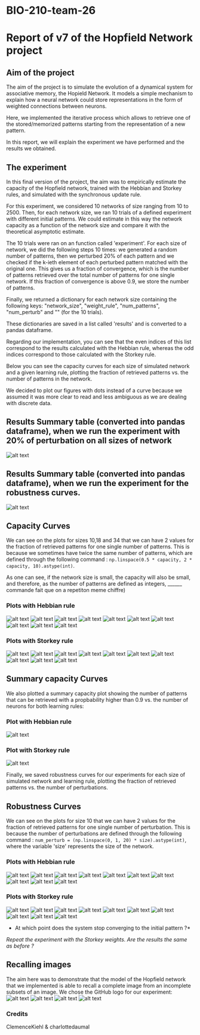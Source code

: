 
# BIO-210-team-26

# Report of v7 of the Hopfield Network project

## Aim of the project
The aim of the project is to simulate the evolution of a dynamical system for associative memory, the Hopield Network. It models a simple mechanism to explain how a neural network could store representations in the form of weighted connections between neurons.

Here, we implemented the iterative process which allows to retrieve one of the stored/memorized patterns starting from the representation of a new pattern.

In this report, we will explain the experiment we have performed and the results we obtained.

## The experiment
In this final version of the project, the aim was to empirically estimate the capacity of the Hopfield network, trained with the Hebbian and Storkey rules, and simulated with the synchronous update rule.

For this experiment, we considered 10 networks of size ranging from 10 to 2500. Then, for each network size, we ran 10 trials of a defined experiment with different initial patterns. We could estimate in this way the network capacity as a function of the network size and compare it with the theoretical asymptotic estimate.

The 10 trials were ran on an function called 'experiment'. For each size of network, we did the following steps 10 times: we generated a random number of patterns, then we perturbed 20% of each pattern and we checked if the k-ieth element of each perturbed pattern matched with the original one.
This gives us a fraction of convergence, which is the number of patterns retrieved over the total number of patterns for one single network. If this fraction of convergence is above 0.9, we store the number of patterns.

Finally, we returned a dictionary for each network size containing the following keys: "network_size", "weight_rule", "num_patterns", "num_perturb" and "" (for the 10 trials). 

These dictionaries are saved in a list called 'results' and is converted to a pandas dataframe.

Regarding our implementation, you can see that the even indices of this list correspond to the results calculated with the Hebbian rule, whereas the odd indices correspond to those calculated with the Storkey rule.

Below you can see the capacity curves for each size of simulated network and a given learning rule, plotting the fraction of retrieved patterns vs. the number of patterns in the network.

We decided to plot our figures with dots instead of a curve because we assumed it was more clear to read and less ambiguous as we are dealing with discrete data.


## Results Summary table (converted into pandas dataframe), when we run the experiment with 20% of perturbation on all sizes of network

![alt text](https://github.com/EPFL-BIO-210/BIO-210-team-26/blob/main/Images/Capture%20d’écran%202022-01-13%20à%2015.39.01.png)

## Results Summary table (converted into pandas dataframe), when we run the experiment for the robustness curves.

![alt text](https://github.com/EPFL-BIO-210/BIO-210-team-26/blob/main/Images/Capture%20d’écran%202022-01-13%20à%2015.31.26.png)


## Capacity Curves 

We can see on the plots for sizes 10,18 and 34 that we can have 2 values for the fraction of retrieved patterns for one single number of patterns. This is because we sometimes have twice the same number of patterns, which are defined through the following command : `np.linspace(0.5 * capacity, 2 * capacity, 10).astype(int)`. 

As one can see, if the network size is small, the capacity will also be small, and therefore, as the number of patterns are defined as integers, ______ commande fait que on a repetiton meme chiffre)

### Plots with Hebbian rule

![alt text](https://github.com/EPFL-BIO-210/BIO-210-team-26/blob/main/Graphs/Size%5B10%5D_Rule%5B'hebbian'%5D_CapacityCurve.png)
![alt text](https://github.com/EPFL-BIO-210/BIO-210-team-26/blob/main/Graphs/Size%5B18%5D_Rule%5B'hebbian'%5D_CapacityCurve.png)
![alt text](https://github.com/EPFL-BIO-210/BIO-210-team-26/blob/main/Graphs/Size%5B34%5D_Rule%5B'hebbian'%5D_CapacityCurve.png)
![alt text](https://github.com/EPFL-BIO-210/BIO-210-team-26/blob/main/Graphs/Size%5B63%5D_Rule%5B'hebbian'%5D_CapacityCurve.png)
![alt text](https://github.com/EPFL-BIO-210/BIO-210-team-26/blob/main/Graphs/Size%5B116%5D_Rule%5B'hebbian'%5D_CapacityCurve.png)
![alt text](https://github.com/EPFL-BIO-210/BIO-210-team-26/blob/main/Graphs/Size%5B215%5D_Rule%5B'hebbian'%5D_CapacityCurve.png)
![alt text](https://github.com/EPFL-BIO-210/BIO-210-team-26/blob/main/Graphs/Size%5B397%5D_Rule%5B'hebbian'%5D_CapacityCurve.png)
![alt text](https://github.com/EPFL-BIO-210/BIO-210-team-26/blob/main/Graphs/Size%5B733%5D_Rule%5B'hebbian'%5D_CapacityCurve.png)
![alt text](https://github.com/EPFL-BIO-210/BIO-210-team-26/blob/main/Graphs/Size%5B1354%5D_Rule%5B'hebbian'%5D_CapacityCurve.png)
![alt text](https://github.com/EPFL-BIO-210/BIO-210-team-26/blob/main/Graphs/Size%5B2500%5D_Rule%5B'hebbian'%5D_CapacityCurve.png)


### Plots with Storkey rule

![alt text](https://github.com/EPFL-BIO-210/BIO-210-team-26/blob/main/Graphs/Size%5B10%5D_Rule%5B'storkey'%5D_CapacityCurve.png)
![alt text](https://github.com/EPFL-BIO-210/BIO-210-team-26/blob/main/Graphs/Size%5B18%5D_Rule%5B'storkey'%5D_CapacityCurve.png)
![alt text](https://github.com/EPFL-BIO-210/BIO-210-team-26/blob/main/Graphs/Size%5B34%5D_Rule%5B'storkey'%5D_CapacityCurve.png)
![alt text](https://github.com/EPFL-BIO-210/BIO-210-team-26/blob/main/Graphs/Size%5B63%5D_Rule%5B'storkey'%5D_CapacityCurve.png)
![alt text](https://github.com/EPFL-BIO-210/BIO-210-team-26/blob/main/Graphs/Size%5B116%5D_Rule%5B'storkey'%5D_CapacityCurve.png)
![alt text](https://github.com/EPFL-BIO-210/BIO-210-team-26/blob/main/Graphs/Size%5B215%5D_Rule%5B'storkey'%5D_CapacityCurve.png)
![alt text](https://github.com/EPFL-BIO-210/BIO-210-team-26/blob/main/Graphs/Size%5B397%5D_Rule%5B'storkey'%5D_CapacityCurve.png)
![alt text](https://github.com/EPFL-BIO-210/BIO-210-team-26/blob/main/Graphs/Size%5B733%5D_Rule%5B'storkey'%5D_CapacityCurve.png)
![alt text](https://github.com/EPFL-BIO-210/BIO-210-team-26/blob/main/Graphs/Size%5B1354%5D_Rule%5B'storkey'%5D_CapacityCurve.png)
![alt text](https://github.com/EPFL-BIO-210/BIO-210-team-26/blob/main/Graphs/Size%5B2500%5D_Rule%5B'storkey'%5D_CapacityCurve.png)


## Summary capacity Curves

We also plotted a summary capacity plot showing the number of patterns that can be retrieved with a propbability higher than 0.9 vs. the number of neurons for both learning rules:

### Plot with Hebbian rule
![alt text](https://github.com/EPFL-BIO-210/BIO-210-team-26/blob/main/Graphs/Empirical_Capacity_hebbian.png)

### Plot with Storkey rule
![alt text](https://github.com/EPFL-BIO-210/BIO-210-team-26/blob/main/Graphs/Empirical_Capacity_storkey.png)

Finally, we saved robustness curves for our experiments for each size of simulated network and learning rule, plotting the fraction of retrieved patterns vs. the number of perturbations.

## Robustness Curves

We can see on the plots for size 10 that we can have 2 values for the fraction of retrieved patterns for one single number of perturbation. This is because the number of perturbations are defined through the following command : `num_perturb = (np.linspace(0, 1, 20) * size).astype(int)`, where  the variable 'size' represents the size of the network.

### Plots with Hebbian rule

![alt text](https://github.com/EPFL-BIO-210/BIO-210-team-26/blob/main/Graphs/Size%5B10%5D_Rule%5B'hebbian'%5D_RobustnessCurve.png)
![alt text](https://github.com/EPFL-BIO-210/BIO-210-team-26/blob/main/Graphs/Size%5B18%5D_Rule%5B'hebbian'%5D_RobustnessCurve.png)
![alt text](https://github.com/EPFL-BIO-210/BIO-210-team-26/blob/main/Graphs/Size%5B34%5D_Rule%5B'hebbian'%5D_RobustnessCurve.png)
![alt text](https://github.com/EPFL-BIO-210/BIO-210-team-26/blob/main/Graphs/Size%5B63%5D_Rule%5B'hebbian'%5D_RobustnessCurve.png)
![alt text](https://github.com/EPFL-BIO-210/BIO-210-team-26/blob/main/Graphs/Size%5B116%5D_Rule%5B'hebbian'%5D_RobustnessCurve.png)
![alt text](https://github.com/EPFL-BIO-210/BIO-210-team-26/blob/main/Graphs/Size%5B215%5D_Rule%5B'hebbian'%5D_RobustnessCurve.png)
![alt text](https://github.com/EPFL-BIO-210/BIO-210-team-26/blob/main/Graphs/Size%5B397%5D_Rule%5B'hebbian'%5D_RobustnessCurve.png)
![alt text](https://github.com/EPFL-BIO-210/BIO-210-team-26/blob/main/Graphs/Size%5B733%5D_Rule%5B'hebbian'%5D_RobustnessCurve.png)
![alt text](https://github.com/EPFL-BIO-210/BIO-210-team-26/blob/main/Graphs/Size%5B1354%5D_Rule%5B'hebbian'%5D_RobustnessCurve.png)
![alt text](https://github.com/EPFL-BIO-210/BIO-210-team-26/blob/main/Graphs/Size%5B2500%5D_Rule%5B'hebbian'%5D_RobustnessCurve.png)



### Plots with Storkey rule

![alt text](https://github.com/EPFL-BIO-210/BIO-210-team-26/blob/main/Graphs/Size%5B10%5D_Rule%5B'storkey'%5D_RobustnessCurve.png)
![alt text](https://github.com/EPFL-BIO-210/BIO-210-team-26/blob/main/Graphs/Size%5B18%5D_Rule%5B'storkey'%5D_RobustnessCurve.png)
![alt text](https://github.com/EPFL-BIO-210/BIO-210-team-26/blob/main/Graphs/Size%5B34%5D_Rule%5B'storkey'%5D_RobustnessCurve.png)
![alt text](https://github.com/EPFL-BIO-210/BIO-210-team-26/blob/main/Graphs/Size%5B63%5D_Rule%5B'storkey'%5D_RobustnessCurve.png)
![alt text](https://github.com/EPFL-BIO-210/BIO-210-team-26/blob/main/Graphs/Size%5B116%5D_Rule%5B'storkey'%5D_RobustnessCurve.png)
![alt text](https://github.com/EPFL-BIO-210/BIO-210-team-26/blob/main/Graphs/Size%5B215%5D_Rule%5B'storkey'%5D_RobustnessCurve.png)
![alt text](https://github.com/EPFL-BIO-210/BIO-210-team-26/blob/main/Graphs/Size%5B397%5D_Rule%5B'storkey'%5D_RobustnessCurve.png)
![alt text](https://github.com/EPFL-BIO-210/BIO-210-team-26/blob/main/Graphs/Size%5B733%5D_Rule%5B'storkey'%5D_RobustnessCurve.png)
![alt text](https://github.com/EPFL-BIO-210/BIO-210-team-26/blob/main/Graphs/Size%5B1354%5D_Rule%5B'storkey'%5D_RobustnessCurve.png)
![alt text](https://github.com/EPFL-BIO-210/BIO-210-team-26/blob/main/Graphs/Size%5B2500%5D_Rule%5B'storkey'%5D_RobustnessCurve.png)


* At which point does the system stop converging to the initial pattern ?*


*Repeat the experiment with the Storkey weights. Are the results the same as before ?*


## Recalling images 

The aim here was to demonstrate that the model of the Hopfield network that we implemented is able to recall a complete image from an incomplete subsets of an image.
We chose the GitHub logo for our experiment:
![alt text](https://github.com/EPFL-BIO-210/BIO-210-team-26/blob/main/Images/Perturbed_GitHub_Logo.png)
![alt text](https://github.com/EPFL-BIO-210/BIO-210-team-26/blob/main/Images/Perturbed_GitHub_Logo_2.png)
![alt text](https://github.com/EPFL-BIO-210/BIO-210-team-26/blob/main/Images/Perturbed_GitHub_Logo_3.png)
![alt text](https://github.com/EPFL-BIO-210/BIO-210-team-26/blob/main/Images/Perturbed_Logo_Converged.png)

### Credits

ClemenceKiehl & charlottedaumal

